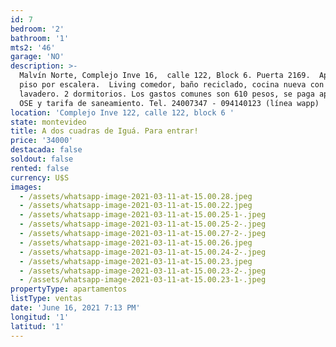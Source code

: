 ```yaml
---
id: 7
bedroom: '2'
bathroom: '1'
mts2: '46'
garage: 'NO'
description: >-
  Malvín Norte, Complejo Inve 16,  calle 122, Block 6. Puerta 2169.  Apto en 3er
  piso por escalera.  Living comedor, baño reciclado, cocina nueva con terraza
  lavadero. 2 dormitorios. Los gastos comunes son 610 pesos, se paga aparte la
  OSE y tarifa de saneamiento. Tel. 24007347 - 094140123 (línea wapp)
location: 'Complejo Inve 122, calle 122, block 6 '
state: montevideo
title: A dos cuadras de Iguá. Para entrar!
price: '34000'
destacada: false
soldout: false
rented: false
currency: U$S
images:
  - /assets/whatsapp-image-2021-03-11-at-15.00.28.jpeg
  - /assets/whatsapp-image-2021-03-11-at-15.00.22.jpeg
  - /assets/whatsapp-image-2021-03-11-at-15.00.25-1-.jpeg
  - /assets/whatsapp-image-2021-03-11-at-15.00.25-2-.jpeg
  - /assets/whatsapp-image-2021-03-11-at-15.00.27-2-.jpeg
  - /assets/whatsapp-image-2021-03-11-at-15.00.26.jpeg
  - /assets/whatsapp-image-2021-03-11-at-15.00.24-2-.jpeg
  - /assets/whatsapp-image-2021-03-11-at-15.00.23.jpeg
  - /assets/whatsapp-image-2021-03-11-at-15.00.23-2-.jpeg
  - /assets/whatsapp-image-2021-03-11-at-15.00.23-1-.jpeg
propertyType: apartamentos
listType: ventas
date: 'June 16, 2021 7:13 PM'
longitud: '1'
latitud: '1'
---
```


